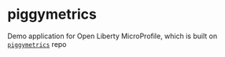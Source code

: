 # piggymetrics
Demo application for Open Liberty MicroProfile, which is built on [`piggymetrics`](https://github.com/sqshq/piggymetrics) repo
